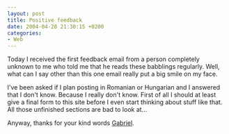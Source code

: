 ```yaml
---
layout: post
title: Positive feedback
date: 2004-04-28 21:30:15 +0200
categories:
- Web
---
```

Today I received the first feedback email from a person completely unknown to me who told me that he reads these babblings regularly. Well, what can I say other than this one email really put a big smile on my face.

I've been asked if I plan posting in Romanian or Hungarian and I answered that I don't know. Because I really don't know. First of all I should at least give a final form to this site before I even start thinking about stuff like that. All those unfinished sections are bad to look at...

Anyway, thanks for your kind words <a href="http://www.timbru.com/">Gabriel</a>.

